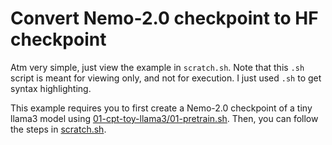 # Convert Nemo-2.0 checkpoint to HF checkpoint

Atm very simple, just view the example in `scratch.sh`. Note that this `.sh` script is meant for
viewing only, and not for execution. I just used `.sh` to get syntax highlighting.

This example requires you to first create a Nemo-2.0 checkpoint of a tiny llama3 model using
[01-cpt-toy-llama3/01-pretrain.sh](../01-cpt-toy-llama3/01-pretrain.sh). Then, you can follow the
steps in [scratch.sh](scratch.sh).
